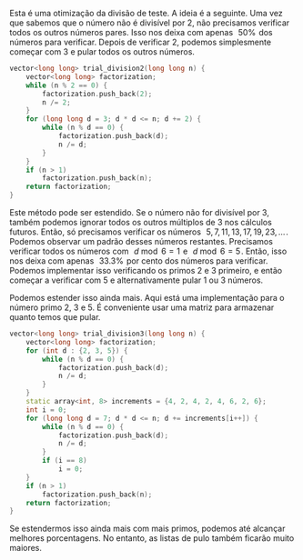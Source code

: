 
Esta é uma otimização da divisão de teste. A ideia é a seguinte. Uma vez que sabemos que o número não é divisível por 2, não precisamos verificar todos os outros números pares. Isso nos deixa com apenas  
$50\%$  dos números para verificar. Depois de verificar 2, podemos simplesmente começar com 3 e pular todos os outros números.

```cpp
vector<long long> trial_division2(long long n) {
    vector<long long> factorization;
    while (n % 2 == 0) {
        factorization.push_back(2);
        n /= 2;
    }
    for (long long d = 3; d * d <= n; d += 2) {
        while (n % d == 0) {
            factorization.push_back(d);
            n /= d;
        }
    }
    if (n > 1)
        factorization.push_back(n);
    return factorization;
}
```
Este método pode ser estendido. Se o número não for divisível por 3, também podemos ignorar todos os outros múltiplos de 3 nos cálculos futuros. Então, só precisamos verificar os números  
$5, 7, 11, 13, 17, 19, 23, \dots$ . Podemos observar um padrão desses números restantes. Precisamos verificar todos os números com  
$d \bmod 6 = 1$  e  
$d \bmod 6 = 5$ . Então, isso nos deixa com apenas  
$33.3\%$  por cento dos números para verificar. Podemos implementar isso verificando os primos 2 e 3 primeiro, e então começar a verificar com 5 e alternativamente pular 1 ou 3 números.

Podemos estender isso ainda mais. Aqui está uma implementação para o número primo 2, 3 e 5. É conveniente usar uma matriz para armazenar quanto temos que pular.

```cpp
vector<long long> trial_division3(long long n) {
    vector<long long> factorization;
    for (int d : {2, 3, 5}) {
        while (n % d == 0) {
            factorization.push_back(d);
            n /= d;
        }
    }
    static array<int, 8> increments = {4, 2, 4, 2, 4, 6, 2, 6};
    int i = 0;
    for (long long d = 7; d * d <= n; d += increments[i++]) {
        while (n % d == 0) {
            factorization.push_back(d);
            n /= d;
        }
        if (i == 8)
            i = 0;
    }
    if (n > 1)
        factorization.push_back(n);
    return factorization;
}
```
Se estendermos isso ainda mais com mais primos, podemos até alcançar melhores porcentagens. No entanto, as listas de pulo também ficarão muito maiores.